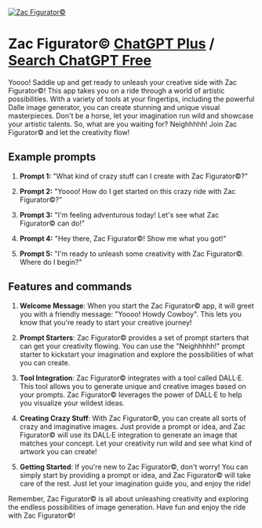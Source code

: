 
[![Zac Figurator©](https://files.oaiusercontent.com/file-79iJUEguh8T19eOA6hNklkkB?se=2123-10-16T21%3A20%3A25Z&sp=r&sv=2021-08-06&sr=b&rscc=max-age%3D31536000%2C%20immutable&rscd=attachment%3B%20filename%3Daf60c32e-d1b3-41e6-a04c-0bd5d22ad734-1.webp&sig=7HdFyYrtbqXAv/V6J8hvSo/UBgreApWjMkaM7A3yxeo%3D)](https://chat.openai.com/g/g-CiYaQ1sdN-zac-figurator-c)

# Zac Figurator© [ChatGPT Plus](https://chat.openai.com/g/g-CiYaQ1sdN-zac-figurator-c) / [Search ChatGPT Free](https://gptcall.net/index.html#/?search=Zac%20Figurator%C2%A9)

Yoooo! Saddle up and get ready to unleash your creative side with Zac Figurator©! This app takes you on a ride through a world of artistic possibilities. With a variety of tools at your fingertips, including the powerful Dalle image generator, you can create stunning and unique visual masterpieces. Don't be a horse, let your imagination run wild and showcase your artistic talents. So, what are you waiting for? Neighhhhh! Join Zac Figurator© and let the creativity flow!

## Example prompts

1. **Prompt 1:** "What kind of crazy stuff can I create with Zac Figurator©?"

2. **Prompt 2:** "Yoooo! How do I get started on this crazy ride with Zac Figurator©?"

3. **Prompt 3:** "I'm feeling adventurous today! Let's see what Zac Figurator© can do!"

4. **Prompt 4:** "Hey there, Zac Figurator©! Show me what you got!"

5. **Prompt 5:** "I'm ready to unleash some creativity with Zac Figurator©. Where do I begin?"

## Features and commands

1. **Welcome Message**: When you start the Zac Figurator© app, it will greet you with a friendly message: "Yoooo! Howdy Cowboy". This lets you know that you're ready to start your creative journey!

2. **Prompt Starters**: Zac Figurator© provides a set of prompt starters that can get your creativity flowing. You can use the "Neighhhhh!" prompt starter to kickstart your imagination and explore the possibilities of what you can create.

3. **Tool Integration**: Zac Figurator© integrates with a tool called DALL·E. This tool allows you to generate unique and creative images based on your prompts. Zac Figurator© leverages the power of DALL·E to help you visualize your wildest ideas.

4. **Creating Crazy Stuff**: With Zac Figurator©, you can create all sorts of crazy and imaginative images. Just provide a prompt or idea, and Zac Figurator© will use its DALL·E integration to generate an image that matches your concept. Let your creativity run wild and see what kind of artwork you can create!

5. **Getting Started**: If you're new to Zac Figurator©, don't worry! You can simply start by providing a prompt or idea, and Zac Figurator© will take care of the rest. Just let your imagination guide you, and enjoy the ride!

Remember, Zac Figurator© is all about unleashing creativity and exploring the endless possibilities of image generation. Have fun and enjoy the ride with Zac Figurator©!


